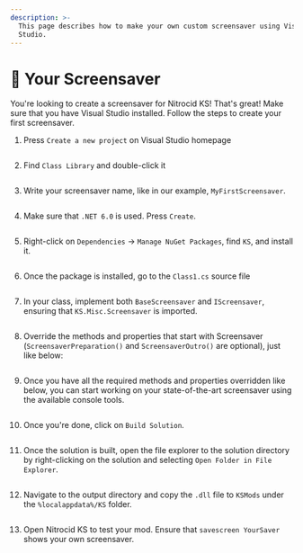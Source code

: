 ```yaml
---
description: >-
  This page describes how to make your own custom screensaver using Visual
  Studio.
---
```


# 🌌 Your Screensaver

You're looking to create a screensaver for Nitrocid KS! That's great! Make sure that you have Visual Studio installed. Follow the steps to create your first screensaver.

1.  Press `Create a new project` on Visual Studio homepage

    <figure><img src="../../../.gitbook/assets/image (65).png" alt=""><figcaption></figcaption></figure>
2.  Find `Class Library` and double-click it

    <figure><img src="../../../.gitbook/assets/image (41) (1).png" alt=""><figcaption></figcaption></figure>
3.  Write your screensaver name, like in our example, `MyFirstScreensaver`.

    <figure><img src="../../../.gitbook/assets/image (57) (1).png" alt=""><figcaption></figcaption></figure>
4.  Make sure that `.NET 6.0` is used. Press `Create`.

    <figure><img src="../../../.gitbook/assets/image (43) (1) (1).png" alt=""><figcaption></figcaption></figure>
5.  Right-click on `Dependencies` -> `Manage NuGet Packages`, find `KS`, and install it.

    <figure><img src="../../../.gitbook/assets/image (12) (1).png" alt=""><figcaption></figcaption></figure>
6.  Once the package is installed, go to the `Class1.cs` source file

    <figure><img src="../../../.gitbook/assets/image (67).png" alt=""><figcaption></figcaption></figure>
7.  In your class, implement both `BaseScreensaver` and `IScreensaver`, ensuring that `KS.Misc.Screensaver` is imported.

    <figure><img src="../../../.gitbook/assets/image (20) (1).png" alt=""><figcaption></figcaption></figure>
8.  Override the methods and properties that start with Screensaver (`ScreensaverPreparation()` and `ScreensaverOutro()` are optional), just like below:

    <figure><img src="../../../.gitbook/assets/image (3) (1).png" alt=""><figcaption></figcaption></figure>
9.  Once you have all the required methods and properties overridden like below, you can start working on your state-of-the-art screensaver using the available console tools.

    <figure><img src="../../../.gitbook/assets/image (77).png" alt=""><figcaption></figcaption></figure>
10. Once you're done, click on `Build Solution`.

    <figure><img src="../../../.gitbook/assets/image (4) (1) (1).png" alt=""><figcaption></figcaption></figure>
11. Once the solution is built, open the file explorer to the solution directory by right-clicking on the solution and selecting `Open Folder in File Explorer`.

    <figure><img src="../../../.gitbook/assets/image (71).png" alt=""><figcaption></figcaption></figure>
12. Navigate to the output directory and copy the `.dll` file to `KSMods` under the `%localappdata%/KS` folder.

    <figure><img src="../../../.gitbook/assets/image (33) (1).png" alt=""><figcaption></figcaption></figure>
13. Open Nitrocid KS to test your mod. Ensure that `savescreen YourSaver` shows your own screensaver.

    <figure><img src="../../../.gitbook/assets/image (78).png" alt=""><figcaption></figcaption></figure>

